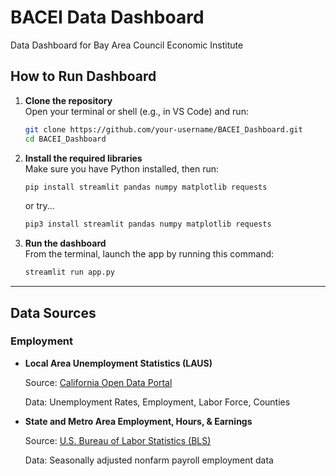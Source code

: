 # BACEI Data Dashboard
Data Dashboard for Bay Area Council Economic Institute


## How to Run Dashboard

1. **Clone the repository**  
   Open your terminal or shell (e.g., in VS Code) and run:

   ```bash
   git clone https://github.com/your-username/BACEI_Dashboard.git
   cd BACEI_Dashboard
   ```

2. **Install the required libraries**  
   Make sure you have Python installed, then run:
   ```bash
   pip install streamlit pandas numpy matplotlib requests
   ```
   or try...
   
   ```bash
   pip3 install streamlit pandas numpy matplotlib requests
   ```

4. **Run the dashboard**  
   From the terminal, launch the app by running this command:

   ```bash
   streamlit run app.py
   ```

---

## Data Sources

### Employment

- **Local Area Unemployment Statistics (LAUS)**
  
  Source: [California Open Data Portal](https://data.ca.gov/dataset/local-area-unemployment-statistics-laus/resource/b4bc4656-7866-420f-8d87-4eda4c9996ed)
  
  Data: Unemployment Rates, Employment, Labor Force, Counties

- **State and Metro Area Employment, Hours, & Earnings**
  
  Source: [U.S. Bureau of Labor Statistics (BLS)](https://www.bls.gov/sae/)

  Data: Seasonally adjusted nonfarm payroll employment data
